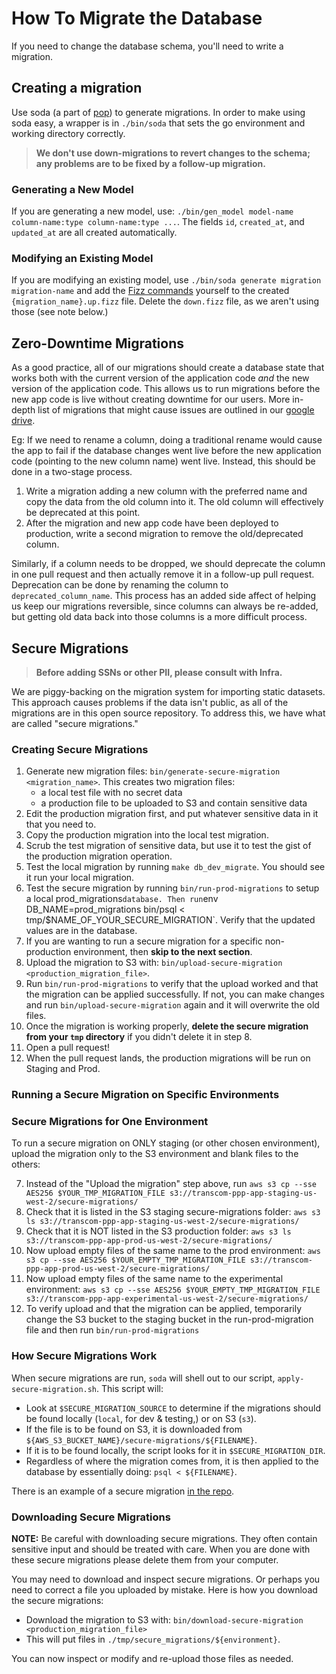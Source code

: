# How To Migrate the Database

If you need to change the database schema, you'll need to write a migration.

<!-- markdownlint-disable MD029 MD038 -->

## Creating a migration

Use soda (a part of [pop](https://github.com/gobuffalo/pop/)) to generate migrations. In order to make using soda easy, a wrapper is in `./bin/soda` that sets the go environment and working directory correctly.

> **We don't use down-migrations to revert changes to the schema; any problems are to be fixed by a follow-up migration.**

### Generating a New Model

If you are generating a new model, use: `./bin/gen_model model-name column-name:type column-name:type ...`. The fields `id`, `created_at`, and `updated_at` are all created automatically.

### Modifying an Existing Model

If you are modifying an existing model, use `./bin/soda generate migration migration-name` and add the [Fizz commands](https://github.com/gobuffalo/fizz) yourself to the created `{migration_name}.up.fizz` file. Delete the `down.fizz` file, as we aren't using those (see note below.)

## Zero-Downtime Migrations

As a good practice, all of our migrations should create a database state that works both with the current version of the application code _and_ the new version of the application code. This allows us to run migrations before the new app code is live without creating downtime for our users. More in-depth list of migrations that might cause issues are outlined in our [google drive](https://docs.google.com/document/d/1ht57qz1ut--fqTQdLKbCqbZO_f_S0UoVSIyO6Bg-wJw).

Eg: If we need to rename a column, doing a traditional rename would cause the app to fail if the database changes went live before the new application code (pointing to the new column name) went live. Instead, this should be done in a two-stage process.

1. Write a migration adding a new column with the preferred name and copy the data from the old column into it. The old column will effectively be deprecated at this point.
2. After the migration and new app code have been deployed to production, write a second migration to remove the old/deprecated column.

Similarly, if a column needs to be dropped, we should deprecate the column in one pull request and then actually remove it in a follow-up pull request. Deprecation can be done by renaming the column to `deprecated_column_name`. This process has an added side affect of helping us keep our migrations reversible, since columns can always be re-added, but getting old data back into those columns is a more difficult process.

## Secure Migrations

> **Before adding SSNs or other PII, please consult with Infra.**

We are piggy-backing on the migration system for importing static datasets. This approach causes problems if the data isn't public, as all of the migrations are in this open source repository. To address this, we have what are called "secure migrations."

### Creating Secure Migrations

1. Generate new migration files: `bin/generate-secure-migration <migration_name>`. This creates two migration files:
    * a local test file with no secret data
    * a production file to be uploaded to S3 and contain sensitive data
2. Edit the production migration first, and put whatever sensitive data in it that you need to.
3. Copy the production migration into the local test migration.
4. Scrub the test migration of sensitive data, but use it to test the gist of the production migration operation.
5. Test the local migration by running `make db_dev_migrate`. You should see it run your local migration.
6. Test the secure migration by running `bin/run-prod-migrations` to setup a local  prod_migrations` database. Then run `env DB_NAME=prod_migrations bin/psql < tmp/$NAME_OF_YOUR_SECURE_MIGRATION`. Verify that the updated values are in the database.
7. If you are wanting to run a secure migration for a specific non-production environment, then **skip to the next section**.
8. Upload the migration to S3 with: `bin/upload-secure-migration <production_migration_file>`.
9. Run `bin/run-prod-migrations` to verify that the upload worked and that the migration can be applied successfully. If not, you can make changes and run `bin/upload-secure-migration` again and it will overwrite the old files.
10. Once the migration is working properly, **delete the secure migration from your `tmp` directory** if you didn't delete it in step 8.
11. Open a pull request!
12. When the pull request lands, the production migrations will be run on Staging and Prod.

### Running a Secure Migration on Specific Environments

### Secure Migrations for One Environment

To run a secure migration on ONLY staging (or other chosen environment), upload the migration only to the S3 environment and blank files to the others:

7. Instead of the "Upload the migration" step above, run `aws s3 cp --sse AES256 $YOUR_TMP_MIGRATION_FILE s3://transcom-ppp-app-staging-us-west-2/secure-migrations/`
8. Check that it is listed in the S3 staging secure-migrations folder: `aws s3 ls s3://transcom-ppp-app-staging-us-west-2/secure-migrations/`
9. Check that it is NOT listed in the S3 production folder: `aws s3 ls s3://transcom-ppp-app-prod-us-west-2/secure-migrations/`
10. Now upload empty files of the same name to the prod environment: `aws s3 cp --sse AES256 $YOUR_EMPTY_TMP_MIGRATION_FILE s3://transcom-ppp-app-prod-us-west-2/secure-migrations/`
11. Now upload empty files of the same name to the experimental environment: `aws s3 cp --sse AES256 $YOUR_EMPTY_TMP_MIGRATION_FILE s3://transcom-ppp-app-experimental-us-west-2/secure-migrations/`
12. To verify upload and that the migration can be applied, temporarily change the S3 bucket to the staging bucket in the run-prod-migration file and then run `bin/run-prod-migrations`

### How Secure Migrations Work

When secure migrations are run, `soda` will shell out to our script, `apply-secure-migration.sh`. This script will:

* Look at `$SECURE_MIGRATION_SOURCE` to determine if the migrations should be found locally (`local`, for dev & testing,) or on S3 (`s3`).
* If the file is to be found on S3, it is downloaded from `${AWS_S3_BUCKET_NAME}/secure-migrations/${FILENAME}`.
* If it is to be found locally, the script looks for it in `$SECURE_MIGRATION_DIR`.
* Regardless of where the migration comes from, it is then applied to the database by essentially doing: `psql < ${FILENAME}`.

There is an example of a secure migration [in the repo](https://github.com/transcom/mymove/blob/master/migrations/20180424010930_test_secure_migrations.up.fizz).

### Downloading Secure Migrations

**NOTE:** Be careful with downloading secure migrations. They often contain sensitive input and should be treated with care. When
you are done with these secure migrations please delete them from your computer.

You may need to download and inspect secure migrations. Or perhaps you need to correct a file you uploaded by mistake. Here is how you download the secure migrations:

* Download the migration to S3 with: `bin/download-secure-migration <production_migration_file>`
* This will put files in `./tmp/secure_migrations/${environment}`.

You can now inspect or modify and re-upload those files as needed.

